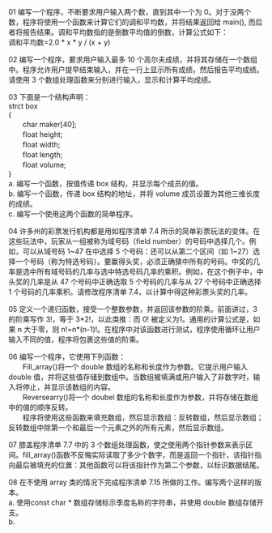 01 编写一个程序，不断要求用户输入两个数，直到其中一个为 0。对于没两个数，程序将使用一个函数来计算它们的调和平均数，并将结果返回给 main(), 而后者将报告结果。调和平均数指的是倒数平均值的倒数，计算公式如下：    
    调和平均数=2.0 * x * y / (x + y)

02 编写一个程序，要求用户输入最多 10 个高尔夫成绩，并将其存储在一个数组中。程序允许用户提早结束输入，并在一行上显示所有成绩，然后报告平均成绩。请使用 3 个数组处理函数来分别进行输入，显示和计算平均成绩。

03 下面是一个结构声明：  
strct box  
{  
　　char maker[40];  
　　float height;  
　　float width;  
　　float length;  
　　float volume;  
}  
a. 编写一个函数，按值传递 box 结构，并显示每个成员的值。  
b. 编写一个函数，传递 box 结构的地址，并将 volume 成员设置为其他三维长度的成绩。  
c. 编写一个使用这两个函数的简单程序。  

04 许多州的彩票发行机构都是用如程序清单 7.4 所示的简单彩票玩法的变体。在这些玩法中，玩家从一组被称为域号码（field number）的号码中选择几个。例如，可以从域号码 1~47 在中选择 5 个号码：还可以从第二个区间（如 1~27）选择一个号码（称为特选号码）。要赢得头奖，必须正确猜中所有的号码。中奖的几率是选中所有域号码的几率与选中特选号码几率的乘积。例如，在这个例子中，中头奖的几率是从 47 个号码中正确选取 5 个号码的几率与从 27 个号码中正确选择 1 个号码的几率乘积。请修改程序清单 7.4，以计算中得这种彩票头奖的几率。

05 定义一个递归函数，接受一个整数参数，并返回该参数的阶乘。前面讲过，3 的阶乘写作 3!，等于 3\*2!，以此类推：而 0! 被定义为1。通用的计算公式是，如果 n 大于零，则 n!=n\*(n-1)!。在程序中对该函数进行测试，程序使用循环让用户输入不同的值，程序将包裹这些值的阶乘。

06 编写一个程序，它使用下列函数：  
　　Fill_array()将一个 double 数组的名称和长度作为参数。它提示用户输入 double 值，并将这些值存储到数组中。当数组被填满或用户输入了非数字时，输入将停止，并显示该数组的内容。  
　　Reversearry()将一个 doubel 数组的名称和长度作为参数，并将存储在数组中的值的顺序反转。  
　　程序将使用这些函数来填充数组，然后显示数组：反转数组，然后显示数组；反转数组中除第一个和最后一个元素之外的所有元素，然后显示数组。

07 膝盖程序清单 7.7 中的 3 个数组处理函数，使之使用两个指针参数来表示区间。fill_array()函数不反悔实际读取了多少个数字，而是返回一个指针，该指针指向最后被填充的位置：其他函数可以将该指针作为第二个参数，以标识数据结尾。

08 在不使用 array 类的情况下完成程序清单 7.15 所做的工作。编写两个这样的版本。  
a. 使用const char \* 数组存储标示季度名称的字符串，并使用 double 数组存储开支。  
b. 
